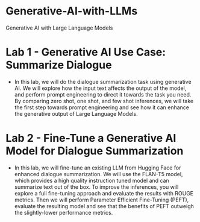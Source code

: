 # Generative-AI-with-LLMs
Generative AI with Large Language Models

# Lab 1 - Generative AI Use Case: Summarize Dialogue
* In this lab, we will do the dialogue summarization task using generative AI. We will explore how the input text affects the output of the model, and perform prompt engineering to direct it towards the task you need. By comparing zero shot, one shot, and few shot inferences, we will take the first step towards prompt engineering and see how it can enhance the generative output of Large Language Models. 

# Lab 2 - Fine-Tune a Generative AI Model for Dialogue Summarization
* In this lab, we will fine-tune an existing LLM from Hugging Face for enhanced dialogue summarization. We will use the FLAN-T5 model, which provides a high quality instruction tuned model and can summarize text out of the box. To improve the inferences, you will explore a full fine-tuning approach and evaluate the results with ROUGE metrics. Then we will perform Parameter Efficient Fine-Tuning (PEFT), evaluate the resulting model and see that the benefits of PEFT outweigh the slightly-lower performance metrics.
